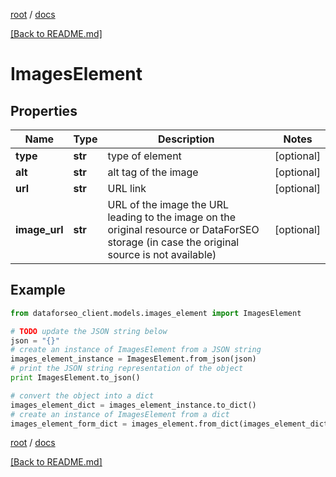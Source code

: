 [root](./../ "root") / [docs](./ "docs")

[[Back to README.md]](./../README.md "[Back to README.md]")

# ImagesElement

## Properties

Name | Type | Description | Notes
------------ | ------------- | ------------- | -------------
**type** | **str** | type of element | [optional]
**alt** | **str** | alt tag of the image | [optional]
**url** | **str** | URL link | [optional]
**image_url** | **str** | URL of the image the URL leading to the image on the original resource or DataForSEO storage (in case the original source is not available) | [optional]

## Example

```python
from dataforseo_client.models.images_element import ImagesElement

# TODO update the JSON string below
json = "{}"
# create an instance of ImagesElement from a JSON string
images_element_instance = ImagesElement.from_json(json)
# print the JSON string representation of the object
print ImagesElement.to_json()

# convert the object into a dict
images_element_dict = images_element_instance.to_dict()
# create an instance of ImagesElement from a dict
images_element_form_dict = images_element.from_dict(images_element_dict)
```

  

[root](./../ "root") / [docs](./ "docs")

[[Back to README.md]](./../README.md "[Back to README.md]")